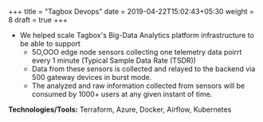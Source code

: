 +++
title = "Tagbox Devops"
date = 2019-04-22T15:02:43+05:30
weight = 8
draft = true
+++

- We helped scale Tagbox's Big-Data Analytics platform infrastructure to be able to support 
    - 5O,OOO edge node sensors collecting one telemetry data poirrt every 1 minute (Typical Sample Data Rate (TSDR))
    - Data from these sensors is collected and relayed to the backend via 500 gateway devices in burst mode.
    - The analyzed and raw information collected from sensors will be consumed by 1000+ users at any given instant of time.

**Technologies/Tools:** Terraform, Azure, Docker, Airflow, Kubernetes